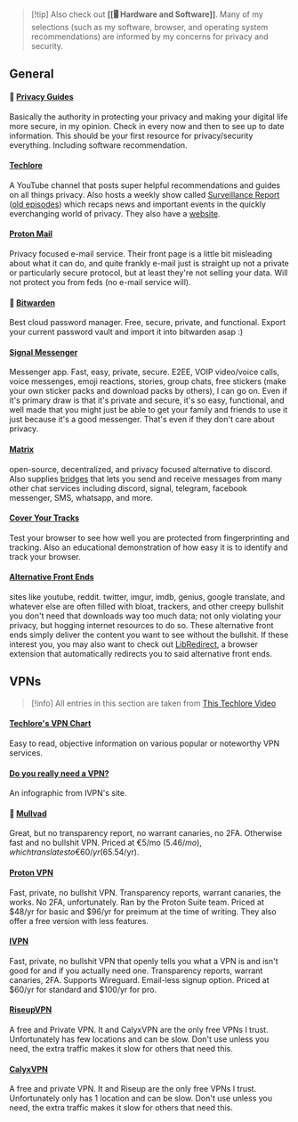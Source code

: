 >[!tip] Also check out **[[🖥️ Hardware and Software]]**. 
>Many of my selections (such as my software, browser, and operating system recommendations) are informed by my concerns for privacy and security.
## General
#### 🌟 [Privacy Guides](https://privacyguides.org/)
Basically the authority in protecting your privacy and making your digital life more secure, in my opinion. Check in every now and then to see up to date information. This should be your first resource for privacy/security everything. Including software recommendation.
#### [Techlore](https://www.youtube.com/c/Techlore)
A YouTube channel that posts super helpful recommendations and guides on all things privacy. Also hosts a weekly show called [Surveillance Report](https://www.youtube.com/surveillancereport) ([old episodes](https://www.youtube.com/playlist?list=PL3KeV6Ui_4CZemCIsHUIuEtugAmUxAYHS)) which recaps news and important events in the quickly everchanging world of privacy. They also have a [website](https://techlore.tech).
#### [Proton Mail](https://proton.me/mail)
Privacy focused e-mail service. Their front page is a little bit misleading about what it can do, and quite frankly e-mail just is straight up not a private or particularly secure protocol, but at least they're not selling your data. Will not protect you from feds (no e-mail service will).
#### 🌟 [Bitwarden](https://bitwarden.com/)
Best cloud password manager. Free, secure, private, and functional. Export your current password vault and import it into bitwarden asap :)
#### [Signal Messenger](https://www.signal.org/)
Messenger app. Fast, easy, private, secure. E2EE, VOIP video/voice calls, voice messenges, emoji reactions, stories, group chats, free stickers (make your own sticker packs and download packs by others), I can go on. Even if it's primary draw is that it's private and secure, it's so easy, functional, and well made that you might just be able to get your family and friends to use it just because it's a good messenger. That's even if they don't care about privacy.
#### [Matrix](https://matrix.org/)
open-source, decentralized, and privacy focused alternative to discord. Also supplies [bridges](https://matrix.org/ecosystem/bridges/) that lets you send and receive messages from many other chat services including discord, signal, telegram, facebook messenger, SMS, whatsapp, and more.
#### [Cover Your Tracks](https://coveryourtracks.eff.org/)
Test your browser to see how well you are protected from fingerprinting and tracking. Also an educational demonstration of how easy it is to identify and track your browser.
#### [Alternative Front Ends](https://github.com/mendel5/alternative-front-ends)
sites like youtube, reddit. twitter, imgur, imdb, genius, google translate, and whatever else are often filled with bloat, trackers, and other creepy bullshit you don't need that downloads way too much data; not only violating your privacy, but hogging internet resources to do so. These alternative front ends simply deliver the content you want to see without the bullshit. If these interest you, you may also want to check out [LibRedirect](https://libredirect.github.io/), a browser extension that automatically redirects you to said alternative front ends.

## VPNs
>[!info] All entries in this section are taken from [This Techlore Video](https://youtu.be/cpjYN8Q7Mz8)
#### [Techlore's VPN Chart](https://www.techlore.tech/vpn)
Easy to read, objective information on various popular or noteworthy VPN services.
#### [Do you really need a VPN?](https://i.imgur.com/VO7aob6.png)
An infographic from IVPN's site.
#### 🌟 [Mullvad](https://mullvad.net)
Great, but no transparency report, no warrant canaries, no 2FA. Otherwise fast and no bullshit VPN. Priced at €5/mo ($5.46/mo), which translates to €60/yr ($65.54/yr).
#### [Proton VPN](https://protonvpn.com/)
Fast, private, no bullshit VPN. Transparency reports, warrant canaries, the works. No 2FA, unfortunately. Ran by the Proton Suite team. Priced at $48/yr for basic and $96/yr for preimum at the time of writing. They also offer a free version with less features.
#### [IVPN](https://www.ivpn.net/)
Fast, private, no bullshit VPN that openly tells you what a VPN is and isn't good for and if you actually need one. Transparency reports, warrant canaries, 2FA. Supports Wireguard. Email-less signup option. Priced at $60/yr for standard and $100/yr for pro.
#### [RiseupVPN](https://riseup.net/en/vpn)
A free and Private VPN. It and CalyxVPN are the only free VPNs I trust. Unfortunately has few locations and can be slow. Don't use unless you need, the extra traffic makes it slow for others that need this.
#### [CalyxVPN](https://calyxinstitute.org/projects/digital-services/vpn)
A free and private VPN. It and Riseup are the only free VPNs I trust. Unfortunately only has 1 location and can be slow. Don't use unless you need, the extra traffic makes it slow for others that need this.